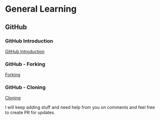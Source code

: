 # General Learning

## GitHub

### GitHub Introduction

[GitHub Introduction](https://github.com/jhulfikarali/learning/blob/master/docs/git_learning/GitHub_Introduction.md)

### GitHub - Forking

[Forking](https://github.com/jhulfikarali/learning/blob/master/docs/git_learning/Git_Forking.md)

### GitHub - Cloning

[Cloning](https://github.com/jhulfikarali/learning/blob/master/docs/git_learning/Git_Cloning_Feature_Branching.md)

I will keep adding stuff and need help from you on comments and feel free to create PR for updates.
